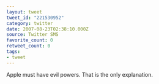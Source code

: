 ```yaml
---
layout: tweet
tweet_id: "221530952"
category: twitter
date: 2007-08-23T02:38:10.000Z
source: Twitter SMS
favorite_count: 0
retweet_count: 0
tags:
- tweet
---
```


Apple must have evil powers. That is the only explanation.
